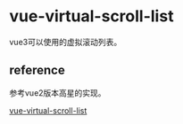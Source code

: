 # vue-virtual-scroll-list

vue3可以使用的虚拟滚动列表。

## reference
参考vue2版本高星的实现。

[vue-virtual-scroll-list](https://github.com/tangbc/vue-virtual-scroll-list)
